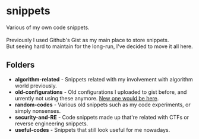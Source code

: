 # snippets
Various of my own code snippets. <br> <br>
Previously I used Github's Gist as my main place to store snippets.<br>
But seeing hard to maintain for the long-run, I've decided to move it all here.

Folders
------
* **algorithm-related** - Snippets related with my involvement with algorithm world previously.
* **old-configurations** - Old configurations I uploaded to gist before, and urrently not using these anymore. [New one would be here](https://github.com/shahril96/dotfiles).
* **random-codes** - Various old snippets such as my code experiments, or simply nonsenses.
* **security-and-RE** - Code snippets made up that're related with CTFs or reverse engineering snippets.
* **useful-codes** - Snippets that still look useful for me nowadays. 